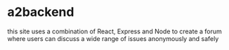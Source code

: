 # a2backend

this site uses a combination of React, Express and Node to create a forum where users can discuss a wide range of issues anonymously and safely
